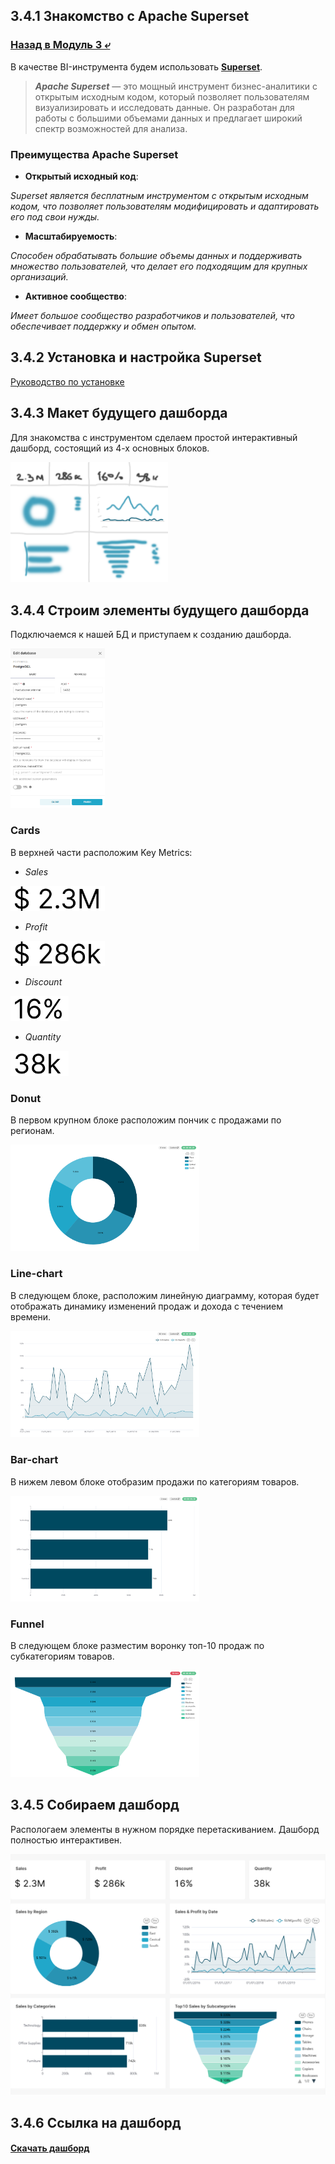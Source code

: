 ## 3.4.1 Знакомство с Apache Superset

### [Назад в Модуль 3 ⤶](/DE-101/Module3/readme.md)

В качестве BI-инструмента будем использовать **[Superset](https://superset.apache.org/)**.

> ***Apache Superset*** — это мощный инструмент бизнес-аналитики с открытым исходным кодом, который позволяет 
> пользователям визуализировать и исследовать данные. Он разработан для работы с большими объемами данных и предлагает 
> широкий спектр возможностей для анализа.

### Преимущества Apache Superset
- **Открытый исходный код**:

_Superset является бесплатным инструментом с открытым исходным кодом, что позволяет пользователям модифицировать и 
адаптировать его под свои нужды._

- **Масштабируемость**:

_Способен обрабатывать большие объемы данных и поддерживать множество пользователей, что делает его подходящим для 
крупных организаций._

- **Активное сообщество**: 

_Имеет большое сообщество разработчиков и пользователей, что обеспечивает поддержку и обмен опытом._

## 3.4.2 Установка и настройка Superset

[Руководство по установке](superset/superset_install.md)

## 3.4.3 Макет будущего дашборда
Для знакомства с инструментом сделаем простой интерактивный дашборд, состоящий из 4-х основных блоков.

<img src="/DE-101/Module3/img/maket_ss.png" width="50%">

## 3.4.4 Строим элементы будущего дашборда
Подключаемся к нашей БД и приступаем к созданию дашборда.

<img src="/DE-101/Module3/img/connect_ss.png" width="30%">

### Cards
В верхней части расположим Key Metrics:
- _Sales_

<img src="/DE-101/Module3/img/card_sale_ss.png" width="30%">

- _Profit_

<img src="/DE-101/Module3/img/card_prof_ss.png" width="30%">

- _Discount_

<img src="/DE-101/Module3/img/card_disc_ss.png" width="18.5%">

- _Quantity_

<img src="/DE-101/Module3/img/card_quant_ss.png" width="18.5%">

### Donut
В первом крупном блоке расположим пончик с продажами по регионам.

<img src="/DE-101/Module3/img/donut_ss.png" width="60%">

### Line-chart
В следующем блоке, расположим линейную диаграмму, которая будет отображать динамику изменений продаж и дохода 
с течением времени.

<img src="/DE-101/Module3/img/line_ss.png" width="60%">

### Bar-chart
В нижем левом блоке отобразим продажи по категориям товаров.

<img src="/DE-101/Module3/img/bar_cat_ss.png" width="60%">

### Funnel
В следующем блоке разместим воронку топ-10 продаж по субкатегориям товаров.

<img src="/DE-101/Module3/img/funnel_ss.png" width="60%">

## 3.4.5 Собираем дашборд
Распологаем элементы в нужном порядке перетаскиванием. Дашборд полностью интерактивен.

<img src="/DE-101/Module3/img/dashboard_ss.png" width="100%">

## 3.4.6 Ссылка на дашборд

#### [Скачать дашборд](/DE-101/Module3/data/superset/dashboard_ss.pdf)